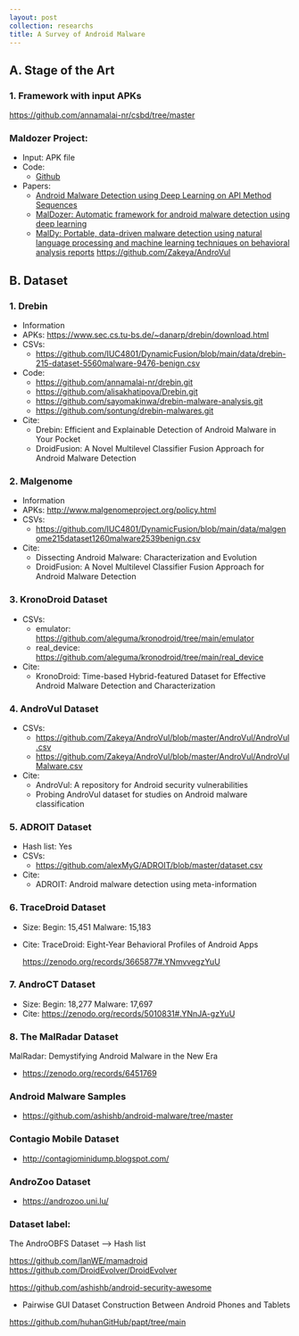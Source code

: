 ```yaml
---
layout: post
collection: researchs
title: A Survey of Android Malware
---
```


## A. Stage of the Art
### 1. Framework with input APKs
https://github.com/annamalai-nr/csbd/tree/master
### Maldozer Project:
- Input: APK file
- Code:
    - [Github](https://github.com/sammy4321/Android-Malware-Detection-Using-Deep-Learning.git)
- Papers:
    - [Android Malware Detection using Deep Learning on API Method Sequences](https://arxiv.org/pdf/1712.08996.pdf)
    - [MalDozer: Automatic framework for android malware detection using deep learning](https://doi.org/10.1016/j.diin.2018.01.007)
    - [MalDy: Portable, data-driven malware detection using natural language processing and machine learning techniques on behavioral analysis reports](https://doi.org/10.1016/j.diin.2019.01.017)
https://github.com/Zakeya/AndroVul

## B. Dataset 
### 1. Drebin 
- Information 
- APKs: https://www.sec.cs.tu-bs.de/~danarp/drebin/download.html
- CSVs:
    - https://github.com/IUC4801/DynamicFusion/blob/main/data/drebin-215-dataset-5560malware-9476-benign.csv
- Code: 
    - https://github.com/annamalai-nr/drebin.git
    - https://github.com/alisakhatipova/Drebin.git
    - https://github.com/sayomakinwa/drebin-malware-analysis.git
    - https://github.com/sontung/drebin-malwares.git
- Cite: 
    - Drebin: Efficient and Explainable Detection of Android Malware in Your Pocket
    - DroidFusion: A Novel Multilevel Classifier Fusion Approach for Android Malware Detection

### 2. Malgenome 
- Information 
- APKs: http://www.malgenomeproject.org/policy.html
- CSVs:
    - https://github.com/IUC4801/DynamicFusion/blob/main/data/malgenome215dataset1260malware2539benign.csv
- Cite:
    - Dissecting Android Malware: Characterization and Evolution
    - DroidFusion: A Novel Multilevel Classifier Fusion Approach for Android Malware Detection

### 3. KronoDroid Dataset
- CSVs:
    - emulator: https://github.com/aleguma/kronodroid/tree/main/emulator
    - real_device: https://github.com/aleguma/kronodroid/tree/main/real_device
- Cite:
    - KronoDroid: Time-based Hybrid-featured Dataset for Effective Android Malware Detection and Characterization

### 4. AndroVul Dataset
- CSVs:
    - https://github.com/Zakeya/AndroVul/blob/master/AndroVul/AndroVul.csv
    - https://github.com/Zakeya/AndroVul/blob/master/AndroVul/AndroVulMalware.csv
- Cite:
    - AndroVul: A repository for Android security vulnerabilities
    - Probing AndroVul dataset for studies on Android malware classification

### 5. ADROIT Dataset
- Hash list: Yes
- CSVs: 
    - https://github.com/alexMyG/ADROIT/blob/master/dataset.csv
- Cite:
    - ADROIT: Android malware detection using meta-information
### 6. TraceDroid Dataset
    
- Size:
    Begin: 15,451
    Malware: 15,183
- Cite:
    TraceDroid: Eight-Year Behavioral Profiles of Android Apps

    https://zenodo.org/records/3665877#.YNmvvegzYuU
### 7. AndroCT Dataset
- Size:
    Begin: 18,277
    Malware: 17,697
- Cite:
    https://zenodo.org/records/5010831#.YNnJA-gzYuU

### 8. The MalRadar Dataset
MalRadar: Demystifying Android Malware in the New Era
- https://zenodo.org/records/6451769

### Android Malware Samples
- https://github.com/ashishb/android-malware/tree/master
### Contagio Mobile Dataset
- http://contagiominidump.blogspot.com/
### AndroZoo Dataset
- https://androzoo.uni.lu/

### Dataset label:
The AndroOBFS Dataset 
--> Hash list

https://github.com/IanWE/mamadroid
https://github.com/DroidEvolver/DroidEvolver



https://github.com/ashishb/android-security-awesome


- Pairwise GUI Dataset Construction Between Android Phones and Tablets 

https://github.com/huhanGitHub/papt/tree/main